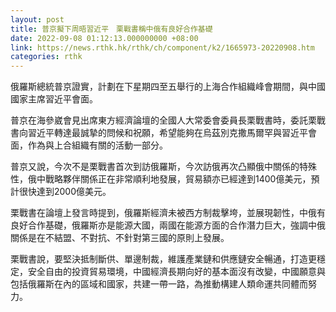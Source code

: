 ```yaml
---
layout: post
title: 普京擬下周晤習近平　栗戰書稱中俄有良好合作基礎
date: 2022-09-08 01:12:13.000000000 +08:00
link: https://news.rthk.hk/rthk/ch/component/k2/1665973-20220908.htm
categories: rthk
---
```


俄羅斯總統普京證實，計劃在下星期四至五舉行的上海合作組織峰會期間，與中國國家主席習近平會面。

普京在海參崴會見出席東方經濟論壇的全國人大常委會委員長栗戰書時，委託栗戰書向習近平轉達最誠摯的問候和祝願，希望能夠在烏茲別克撒馬爾罕與習近平會面，作為與上合組織有關的活動一部分。

普京又說，今次不是栗戰書首次到訪俄羅斯，今次訪俄再次凸顯俄中關係的特殊性，俄中戰略夥伴關係正在非常順利地發展，貿易額亦已經達到1400億美元，預計很快達到2000億美元。

栗戰書在論壇上發言時提到，俄羅斯經濟未被西方制裁擊垮，並展現韌性，中俄有良好合作基礎，俄羅斯亦是能源大國，兩國在能源方面的合作潛力巨大，強調中俄關係是在不結盟、不對抗、不針對第三國的原則上發展。

栗戰書說，要堅決抵制斷供、單邊制裁，維護產業鏈和供應鏈安全暢通，打造更穩定，安全自由的投資貿易環境，中國經濟長期向好的基本面沒有改變，中國願意與包括俄羅斯在內的區域和國家，共建一帶一路，為推動構建人類命運共同體而努力。
